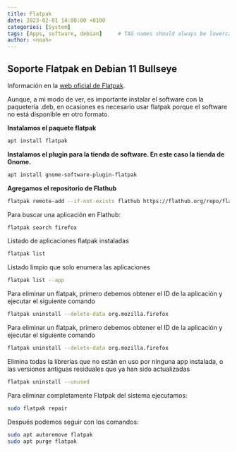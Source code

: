```yaml
---
title: Flatpak
date: 2023-02-01 14:00:00 +0100
categories: [System]
tags: [Apps, software, debian]     # TAG names should always be lowercase
author: <noah>
---
```



## Soporte Flatpak en Debian 11 Bullseye  

Información en la [web oficial de Flatpak](https://flatpak.org/setup/Debian/).  

Aunque, a mi modo de ver, es importante instalar el software con la paquetería .deb, en ocasiones es necesario usar flatpak porque el software no está disponible en otro formato.  

**Instalamos el paquete flatpak**

``` bash
apt install flatpak
```

**Instalamos el plugin para la tienda de software. En este caso la tienda de Gnome.**

``` bash
apt install gnome-software-plugin-flatpak
```

**Agregamos el repositorio de Flathub** 

``` bash
flatpak remote-add --if-not-exists flathub https://flathub.org/repo/flathub.flatpakrepo
```

Para buscar una aplicación en Flathub:

``` bash
flatpak search firefox
```
Listado de aplicaciones flatpak instaladas
``` bash
flatpak list
```
Listado limpio que solo enumera las aplicaciones
``` bash
flatpak list --app
```
Para eliminar un flatpak, primero debemos obtener el ID de la aplicación y ejecutar el siguiente comando
``` bash
flatpak uninstall --delete-data org.mozilla.firefox
```
Para eliminar un flatpak, primero debemos obtener el ID de la aplicación y ejecutar el siguiente comando
``` bash
flatpak uninstall --delete-data org.mozilla.firefox
```
Elimina todas la librerías que no están en uso por ninguna app instalada, o las versiones antiguas residuales que ya han sido actualizadas
``` bash
flatpak uninstall --unused
```
Para eliminar completamente Flatpak del sistema ejecutamos:
``` bash
sudo flatpak repair
```
Después podemos seguir con los comandos:
``` bash
sudo apt autoremove flatpak
sudo apt purge flatpak
```

